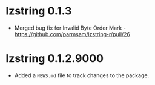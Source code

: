 # lzstring 0.1.3

* Merged bug fix for Invalid Byte Order Mark - https://github.com/parmsam/lzstring-r/pull/26

# lzstring 0.1.2.9000

* Added a `NEWS.md` file to track changes to the package.
